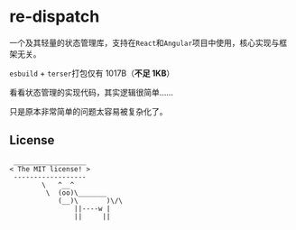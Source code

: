 # re-dispatch

一个及其轻量的状态管理库，支持在`React`和`Angular`项目中使用，核心实现与框架无关。

`esbuild` + `terser`打包仅有 1017B（**不足 1KB**）

看看状态管理的实现代码，其实逻辑很简单……

只是原本非常简单的问题太容易被复杂化了。

## License

```text
 __________________
< The MIT license! >
 ------------------
        \   ^__^
         \  (oo)\_______
            (__)\       )\/\
                ||----w |
                ||     ||
```
